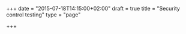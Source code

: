 +++
date = "2015-07-18T14:15:00+02:00"
draft = true
title = "Security control testing"
type = "page"

+++
